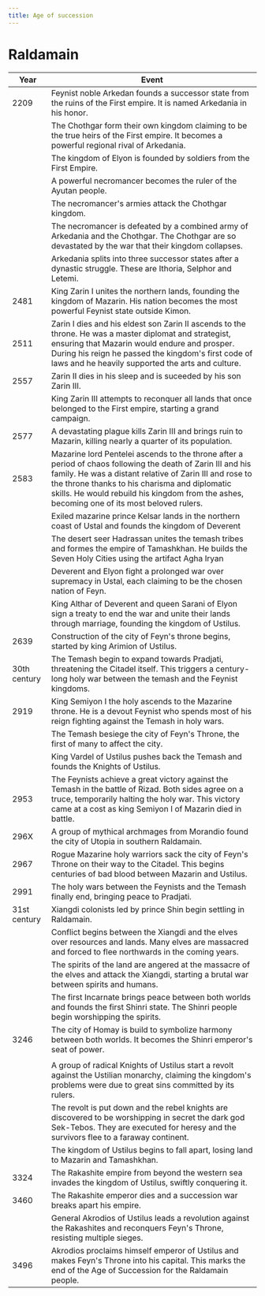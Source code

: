 ```yaml
---
title: Age of succession
---
```


# Raldamain

| Year         | Event                                                        |
| ------------ | ------------------------------------------------------------ |
| 2209         | Feynist noble Arkedan founds a successor state from the ruins of the First empire. It is named Arkedania in his honor. |
|              | The Chothgar form their own kingdom claiming to be the true heirs of the First empire. It becomes a powerful regional rival of Arkedania. |
|              | The kingdom of Elyon is founded by soldiers from the First Empire. |
|              | A powerful necromancer becomes the ruler of the Ayutan people. |
|              | The necromancer's armies attack the Chothgar kingdom.        |
|              | The necromancer is defeated by a combined army of Arkedania and the Chothgar. The Chothgar are so devastated by the war that their kingdom collapses. |
|              | Arkedania splits into three successor states after a dynastic struggle. These are Ithoria, Selphor and Letemi. |
| 2481         | King Zarin I unites the northern lands, founding the kingdom of Mazarin. His nation becomes the most powerful Feynist state outside Kimon. |
| 2511         | Zarin I dies and his eldest son Zarin II ascends to the throne. He was a master diplomat and strategist, ensuring that Mazarin would endure and prosper. During his reign he passed the kingdom's first code of laws and he heavily supported the arts and culture. |
| 2557         | Zarin II dies in his sleep and is suceeded by his son Zarin III. |
|              | King Zarin III attempts to reconquer all lands that once belonged to the First empire, starting a grand campaign. |
| 2577         | A devastating plague kills Zarin III and brings ruin to Mazarin, killing nearly a quarter of its population. |
| 2583         | Mazarine lord Pentelei ascends to the throne after a period of chaos following the death of Zarin III and his family. He was a distant relative of Zarin III and rose to the throne thanks to his charisma and diplomatic skills. He would rebuild his kingdom from the ashes, becoming one of its most beloved rulers. |
|              | Exiled mazarine prince Kelsar lands in the northern coast of Ustal and founds the kingdom of Deverent |
|              | The desert seer Hadrassan unites the temash tribes and formes the empire of Tamashkhan. He builds the Seven Holy Cities using the artifact Agha Iryan |
|              | Deverent and Elyon fight a prolonged war over supremacy in Ustal, each claiming to be the chosen nation of Feyn. |
|              | King Althar of Deverent and queen Sarani of Elyon sign a treaty to end the war and unite their lands through marriage, founding the kingdom of Ustilus. |
| 2639         | Construction of the city of Feyn's throne begins, started by king Arimion of Ustilus. |
| 30th century | The Temash begin to expand towards Pradjati, threatening the Citadel itself. This triggers a century-long holy war between the temash and the Feynist kingdoms. |
| 2919         | King Semiyon I the holy ascends to the Mazarine throne. He is a devout Feynist who spends most of his reign fighting against the Temash in holy wars. |
|              | The Temash besiege the city of Feyn's Throne, the first of many to affect the city. |
|              | King Vardel of Ustilus pushes back the Temash and founds the Knights of Ustilus. |
| 2953         | The Feynists achieve a great victory against the Temash in the battle of Rizad. Both sides agree on a truce, temporarily halting the holy war. This victory came at a cost as king Semiyon I of Mazarin died in battle. |
| 296X         | A group of mythical archmages from Morandio found the city of Utopia in southern Raldamain. |
| 2967         | Rogue Mazarine holy warriors sack the city of Feyn's Throne on their way to the Citadel. This begins centuries of bad blood between Mazarin and Ustilus. |
| 2991         | The holy wars between the Feynists and the Temash finally end, bringing peace to Pradjati. |
| 31st century | Xiangdi colonists led by prince Shin begin settling in Raldamain. |
|              | Conflict begins between the Xiangdi and the elves over resources and lands. Many elves are massacred and forced to flee northwards in the coming years. |
|              | The spirits of the land are angered at the massacre of the elves and attack the Xiangdi, starting a brutal war between spirits and humans. |
|              | The first Incarnate brings peace between both worlds and founds the first Shinri state. The Shinri people begin worshipping the spirits. |
| 3246         | The city of Homay is build to symbolize harmony between both worlds. It becomes the Shinri emperor's seat of power. |
|              |                                                              |
|              | A group of radical Knights of Ustilus start a revolt against the Ustilian monarchy, claiming the kingdom's problems were due to great sins committed by its rulers. |
|              | The revolt is put down and the rebel knights are discovered to be worshipping in secret the dark god Sek-Tebos. They are executed for heresy and the survivors flee to a faraway continent. |
|              | The kingdom of Ustilus begins to fall apart, losing land to Mazarin and Tamashkhan. |
| 3324         | The Rakashite empire from beyond the western sea invades the kingdom of Ustilus, swiftly conquering it. |
| 3460         | The Rakashite emperor dies and a succession war breaks apart his empire. |
|              | General Akrodios of Ustilus leads a revolution against the Rakashites and reconquers Feyn's Throne, resisting multiple sieges. |
| 3496         | Akrodios proclaims himself emperor of Ustilus and makes Feyn's Throne into his capital. This marks the end of the Age of Succession for the Raldamain people. |

